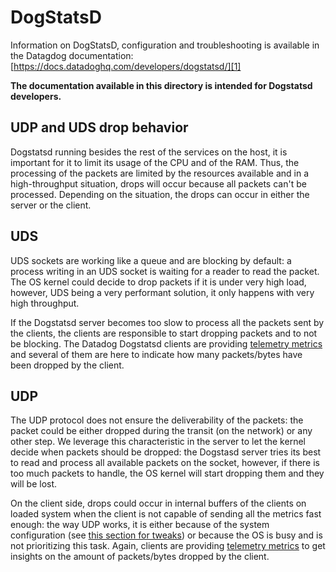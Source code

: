 # DogStatsD

Information on DogStatsD, configuration and troubleshooting is available in the Datagdog documentation:
[https://docs.datadoghq.com/developers/dogstatsd/][1]

**The documentation available in this directory is intended for Dogstatsd developers.**

[1]: https://docs.datadoghq.com/developers/dogstatsd/

## UDP and UDS drop behavior

Dogstatsd running besides the rest of the services on the host, it is important
for it to limit its usage of the CPU and of the RAM.
Thus, the processing of the packets are limited by the resources available and
in a high-throughput situation, drops will occur because all packets can't be
processed. Depending on the situation, the drops can occur in either the server
or the client.

## UDS

UDS sockets are working like a queue and are blocking by default: a process
writing in an UDS socket is waiting for a reader to read the packet.
The OS kernel could decide to drop packets if it is under very high load, however,
UDS being a very performant solution, it only happens with very high throughput.

If the Dogstatsd server becomes too slow to process all the packets sent by the
clients, the clients are responsible to start dropping packets and to not be blocking.
The Datadog Dogstatsd clients are providing [telemetry metrics](https://docs.datadoghq.com/developers/dogstatsd/high_throughput/#client-side-telemetry)
and several of them are here to indicate how many packets/bytes have been dropped
by the client.

## UDP

The UDP protocol does not ensure the deliverability of the packets: the packet
could be either dropped during the transit (on the network) or any other step.
We leverage this characteristic in the server to let the kernel decide when
packets should be dropped: the Dogstasd server tries its best to read and process
all available packets on the socket, however, if there is too much packets to
handle, the OS kernel will start dropping them and they will be lost.

On the client side, drops could occur in internal buffers of the clients on loaded
system when the client is not capable of sending all the metrics fast enough:
the way UDP works, it is either because of the system configuration (see
[this section for tweaks](https://docs.datadoghq.com/developers/dogstatsd/high_throughput/?tab=go#linux))
or because the OS is busy and is not prioritizing this task. Again, clients are providing [telemetry metrics](https://docs.datadoghq.com/developers/dogstatsd/high_throughput/#client-side-telemetry) to get insights on the amount of packets/bytes dropped by the client.
